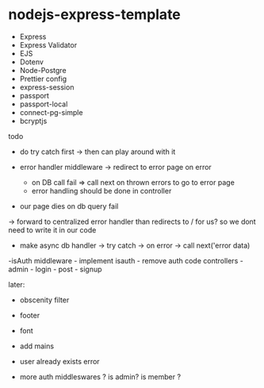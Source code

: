 # nodejs-express-template

-   Express
-   Express Validator
-   EJS
-   Dotenv
-   Node-Postgre
-   Prettier config
-   express-session
-   passport
-   passport-local
-   connect-pg-simple
-   bcryptjs

todo
- do try catch first
    -> then can play around with it 

- error handler middleware -> redirect to error page on error 
    - on DB call fail => call next on thrown errors to go to error page
    - error handling should be done in controller
- our page dies on db query fail

-> forward to centralized error handler than redirects to / for us? so we dont need to write it in our code

- make async db handler
    -> try catch
    -> on error -> call next('error data) 

-isAuth middleware
    - implement isauth
    - remove auth code controllers
        - admin
        - login
        - post
        - signup

later:
- obscenity filter
- footer
- font
- add mains
- user already exists error

- more auth middleswares ? is admin? is member ?